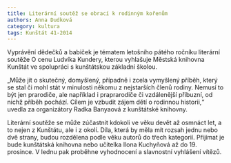 ```yaml
---
title: Literární soutěž se obrací k rodinným kořenům
authors: Anna Dudková
category: kultura
tags: Kunštát 41-2014 
---
```


Vyprávění dědečků a babiček je tématem letošního pátého ročníku literární soutěže O cenu Ludvíka Kundery, kterou vyhlašuje Městská knihovna Kunštát ve spolupráci s kunštátskou základní školou.

„Může jít o skutečný, domyšlený, případně i zcela vymyšlený příběh, který se stal či mohl stát v minulosti někomu z nejstarších členů rodiny. Nemusí to být jen prarodiče, ale například i praprarodiče či vzdálenější příbuzní, od nichž příběh pochází. Cílem je vzbudit zájem dětí o rodinnou historii,“ uvedla za organizátory Radka Banyaová z kunštátské knihovny. 

Literární soutěže se může zúčastnit kdokoli ve věku devět až osmnáct let, a to nejen z Kunštátu, ale i z okolí. Díla, která by měla mít rozsah jednu nebo dvě strany, budou rozdělena podle věku autorů do třech kategorií. Přijímat je bude kunštátská knihovna nebo učitelka Ilona Kuchyňová až do 19. prosince. V lednu pak proběhne vyhodnocení a slavnostní vyhlášení vítězů.
